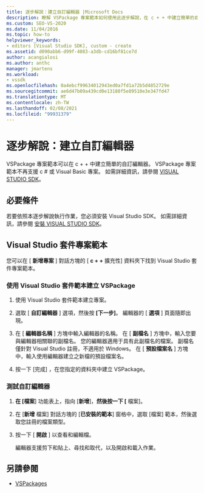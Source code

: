 ```yaml
---
title: 逐步解說：建立自訂編輯器 |Microsoft Docs
description: 瞭解 VSPackage 專案範本如何使用此逐步解說，在 c + + 中建立簡單的自訂編輯器。
ms.custom: SEO-VS-2020
ms.date: 11/04/2016
ms.topic: how-to
helpviewer_keywords:
- editors [Visual Studio SDK], custom - create
ms.assetid: d090abb6-d99f-4083-a3db-cd16bf81ce7d
author: acangialosi
ms.author: anthc
manager: jmartens
ms.workload:
- vssdk
ms.openlocfilehash: 0a4ebcf99634012943ed0a7fd1a72b5d4852729e
ms.sourcegitcommit: ae6d47b09a439cd0e13180f5e89510e3e347fd47
ms.translationtype: MT
ms.contentlocale: zh-TW
ms.lasthandoff: 02/08/2021
ms.locfileid: "99931379"
---
```

# <a name="walkthrough-create-a-custom-editor"></a>逐步解說：建立自訂編輯器
VSPackage 專案範本可以在 c + + 中建立簡單的自訂編輯器。 VSPackage 專案範本不再支援 c # 或 Visual Basic 專案。 如需詳細資訊，請參閱 [VISUAL STUDIO SDK](../extensibility/visual-studio-sdk.md)。

## <a name="prerequisites"></a>必要條件
 若要依照本逐步解說執行作業，您必須安裝 Visual Studio SDK。 如需詳細資訊，請參閱 [安裝 VISUAL STUDIO SDK](../extensibility/installing-the-visual-studio-sdk.md)。

## <a name="the-visual-studio-package-project-template"></a>Visual Studio 套件專案範本
 您可以在 [ **新增專案** ] 對話方塊的 [ **c + +** 擴充性] 資料夾下找到 Visual Studio 套件專案範本。

### <a name="to-create-a-vspackage-using-the-visual-studio-package-template"></a>使用 Visual Studio 套件範本建立 VSPackage

1. 使用 Visual Studio 套件範本建立專案。

2. 選取 [ **自訂編輯器** ] 選項，然後按 **[下一步]**。 編輯器的 [ **選項** ] 頁面隨即出現。

3. 在 [ **編輯器名稱** ] 方塊中輸入編輯器的名稱。 在 [ **副檔名** ] 方塊中，輸入您要與編輯器相關聯的副檔名。 您的編輯器適用于具有此副檔名的檔案。 副檔名僅針對 Visual Studio 註冊，不適用於 Windows。 在 [ **預設檔案名** ] 方塊中，輸入使用編輯器建立之新檔的預設檔案名。

4. 按一下 [完成]  ，在您指定的資料夾中建立 VSPackage。

### <a name="to-test-your-custom-editor"></a>測試自訂編輯器

1. **在 [檔案**] 功能表上，指向 [**新增**]，**然後按一下 [** 檔案]。

2. 在 [**新增** 檔案] 對話方塊的 [**已安裝的範本**] 窗格中，選取 [檔案] 範本，然後選取您註冊的檔案類型。

3. 按一下 [ **開啟** ] 以查看和編輯檔。

     編輯器支援剪下和貼上、尋找和取代，以及開啟和載入作業。

## <a name="see-also"></a>另請參閱
- [VSPackages](../extensibility/internals/vspackages.md)
